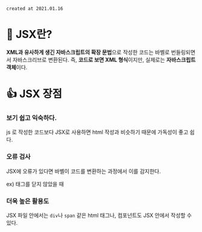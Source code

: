 `created at 2021.01.16`

# 🧐 JSX란?

**XML과 유사하게 생긴 자바스크립트의 확장 문법**으로 작성한 코드는 바벨로 번들링되면서 자바스크리브로 변환된다. 즉, **코드로 보면 XML 형식**이지만, 실제로는 **자바스크립트 객체**이다.

# 👍 JSX 장점

### **보기 쉽고 익숙하다.**

js 로 작성한 코드보다 JSX로 사용하면 html 작성과 비슷하기 때문에 가독성이 좋고 쉽다.

### 오류 검사

JSX에 오류가 있다면 바벨이 코드를 변환하는 과정에서 이를 감지한다.

ex) 태그를 닫지 않았을 때

### 더욱 높은 활용도

JSX 파일 안에서는 `div`나 `span` 같은 html 태그나, 컴포넌트도 JSX 안에서 작성할 수 있다.
